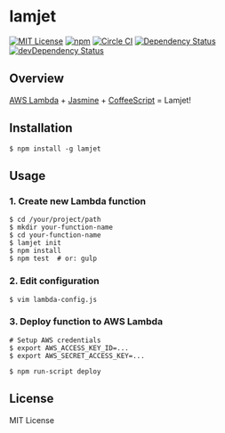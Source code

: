
# lamjet

[![MIT License](https://img.shields.io/badge/license-MIT-blue.svg?style=flat-square)](https://github.com/nayutaya/lamjet/blob/master/LICENSE.txt)
[![npm](https://img.shields.io/npm/v/lamjet.svg?style=flat-square)](https://www.npmjs.com/package/lamjet)
[![Circle CI](https://img.shields.io/circleci/project/nayutaya/lamjet.svg?style=flat-square)](https://circleci.com/gh/nayutaya/lamjet)
[![Dependency Status](https://img.shields.io/david/nayutaya/lamjet.svg?style=flat-square)](https://david-dm.org/nayutaya/lamjet)
[![devDependency Status](https://img.shields.io/david/dev/nayutaya/lamjet.svg?style=flat-square)](https://david-dm.org/nayutaya/lamjet#info=devDependencies)

## Overview

[AWS Lambda](https://aws.amazon.com/lambda/) + [Jasmine](http://jasmine.github.io/) + [CoffeeScript](http://coffeescript.org/) = Lamjet!

## Installation

```
$ npm install -g lamjet
```

## Usage

### 1. Create new Lambda function

```
$ cd /your/project/path
$ mkdir your-function-name
$ cd your-function-name
$ lamjet init
$ npm install
$ npm test  # or: gulp
```

### 2. Edit configuration

```
$ vim lambda-config.js
```

### 3. Deploy function to AWS Lambda

```
# Setup AWS credentials
$ export AWS_ACCESS_KEY_ID=...
$ export AWS_SECRET_ACCESS_KEY=...

$ npm run-script deploy
```

## License

MIT License
